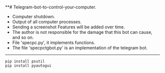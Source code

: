 **# Telegram-bot-to-control-your-computer.

+ Computer shutdown.
+ Output of all computer processes.
+ Sending a screenshot Features will be added over time. 
+ The author is not responsible for the damage that this bot can cause, and so on.
+ File 'specpc.py', it implements functions. 
+ The file 'specpctgbot.py' is an implementation of the telegram bot.
****

```
pip install psutil
pip install pyautogui
```
